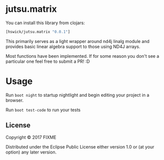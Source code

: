 # jutsu.matrix

You can install this library from clojars:
```clojure
[hswick/jutsu.matrix "0.0.1"]
```

This primarily serves as a light wrapper around nd4j linalg module and provides basic linear algebra support to those using ND4J arrays.

Most functions have been implemented. If for some reason you don't see a particular one feel free to submit a PR! :D
# Usage

Run `boot night` to startup nightlight and begin editing your project in a browser.

Run `boot test-code` to run your tests

## License

Copyright © 2017 FIXME

Distributed under the Eclipse Public License either version 1.0 or (at
your option) any later version.
